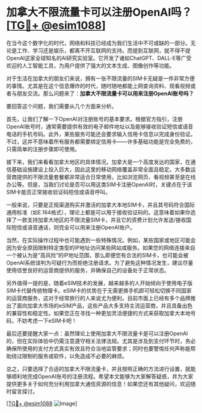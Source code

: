 # 加拿大不限流量卡可以注册OpenAI吗？[[TG💪+ @esim1088](https://t.me/s/esim1088)]

在当今这个数字化的时代，网络和科技已经成为我们生活中不可或缺的一部分。无论是工作、学习还是娱乐，都离不开互联网的支持。而提到互联网，就不得不提OpenAI这家全球知名的AI研究实验室。它开发了诸如ChatGPT、DALL-E等广受欢迎的人工智能工具，为用户提供了强大的文本生成、图像创作等功能。

对于生活在加拿大的朋友们来说，拥有一张不限流量的SIM卡无疑是一件非常方便的事情。尤其是在这个信息爆炸的时代，随时随地都能上网查询资料、观看视频或者与朋友交流。那么问题来了：**加拿大不限流量卡可以用来注册OpenAI账号吗？**

要回答这个问题，我们需要从几个方面来分析。

首先，让我们了解一下OpenAI对注册账号的基本要求。根据官方指引，注册OpenAI账号时，通常需要提供有效的电子邮件地址以及能够接收验证短信或语音电话的手机号码。此外，某些服务可能还会要求输入信用卡信息以完成身份验证。不过，这并不意味着所有服务都需要绑定信用卡——许多基础功能是完全免费的，只需简单的注册步骤即可使用。

接下来，我们来看看加拿大地区的具体情况。加拿大是一个高度发达的国家，在通信基础设施建设上投入巨大，因此这里的移动网络覆盖非常全面且稳定。大多数运营商提供的不限流量套餐都非常适合日常使用，比如浏览网页、看视频甚至是在线办公等。但是，当我们讨论是否可以用这类SIM卡注册OpenAI时，关键点在于该SIM卡能否正常接收验证码短信或语音呼叫。

一般来说，只要是正规渠道购买并激活的加拿大本地SIM卡，并且其号码符合国际通用标准（如E.164格式），理论上都是可以用于接收验证码的。这意味着如果你选择了一款支持加拿大地区的不限流量SIM卡，并且它的资费计划允许发送/接收国际短信或语音通话，则完全可以用来注册OpenAI账户。

当然，在实际操作过程中也可能遇到一些特殊情况。例如，某些国家或地区可能会因为安全原因限制特定类型的IP地址访问某些网站或服务。如果您的网络连接来自一个被认为是“高风险”的IP地址范围，那么即便您有合法的SIM卡，也可能会被OpenAI系统误判为可疑行为而拒绝注册请求。为了避免这种情况发生，建议尽量使用信誉良好的运营商提供的服务，并确保自己的设备处于正常状态。

另外值得一提的是，随着eSIM技术的发展，越来越多的人开始倾向于使用电子版SIM卡代替传统物理卡。eSIM卡的优势在于无需更换手机即可轻松切换不同国家的运营商服务，这对于经常旅行的人来说尤为便利。目前市面上已经有多个品牌推出了面向加拿大市场的eSIM产品，这些产品大多支持主流运营商，并且具备出色的兼容性和稳定性。如果您正在寻找一种更加灵活便捷的方式来获取加拿大本地号码，不妨考虑一下eSIM卡吧！

最后还要提醒大家一点：虽然理论上使用加拿大不限流量卡是可以注册OpenAI的，但在实际体验中仍需注意遵守相关法律法规。尤其是涉及到支付环节时，务必确保所使用的支付方式真实有效且符合当地监管要求；同时也要警惕任何声称能帮助绕过限制的服务或软件，以免造成不必要的麻烦。

总之，只要选择了合适的加拿大不限流量卡，并且按照正确的方法进行设置，就能够顺利地完成OpenAI账号的注册流程。希望本文能够为大家解答疑惑，并为大家提供更多关于如何充分利用加拿大通信资源的信息！如果您还有其他疑问，欢迎随时留言探讨。

[[TG💪+ @esim1088](https://t.me/s/esim1088) ![Image](https://i.postimg.cc/4NQfJmqS/Snipaste-2025-05-13-00-14-12.png)]
